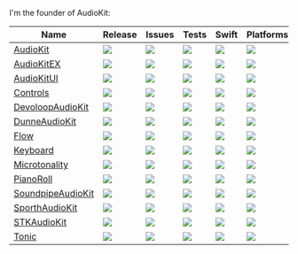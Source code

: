 I'm the founder of AudioKit:

|  Name | Release | Issues  | Tests | Swift | Platforms |
| ----- | ------- | ------- |------ | ----- | --------- |
| [AudioKit         ](https://github.com/AudioKit/AudioKit)          | [![](https://img.shields.io/github/v/tag/AudioKit/AudioKit?label=&color=black)         ](https://github.com/AudioKit/AudioKit/tags)          | [![](https://img.shields.io/github/issues-raw/AudioKit/AudioKit?label=&color=black)         ](https://github.com/AudioKit/AudioKit/issues)          | [![](https://img.shields.io/github/workflow/status/AudioKit/AudioKit/Tests?label=)         ](https://github.com/AudioKit/AudioKit/actions/workflows/tests.yml)          | [![](https://img.shields.io/endpoint?url=https%3A%2F%2Fswiftpackageindex.com%2Fapi%2Fpackages%2FAudioKit%2FAudioKit%2Fbadge%3Ftype%3Dswift-versions&label=&color=black)         ](https://swiftpackageindex.com/AudioKit/AudioKit)          | [![](https://img.shields.io/endpoint?url=https%3A%2F%2Fswiftpackageindex.com%2Fapi%2Fpackages%2FAudioKit%2FAudioKit%2Fbadge%3Ftype%3Dplatforms&label=&color=black)         ](https://swiftpackageindex.com/AudioKit/AudioKit)          |
| [AudioKitEX       ](https://github.com/AudioKit/AudioKitEX)        | [![](https://img.shields.io/github/v/tag/AudioKit/AudioKitEX?label=&color=black)       ](https://github.com/AudioKit/AudioKitEX/tags)        | [![](https://img.shields.io/github/issues-raw/AudioKit/AudioKitEX?label=&color=black)       ](https://github.com/AudioKit/AudioKitEX/issues)        | [![](https://img.shields.io/github/workflow/status/AudioKit/AudioKitEX/Tests?label=)       ](https://github.com/AudioKit/AudioKitEX/actions/workflows/tests.yml)        | [![](https://img.shields.io/endpoint?url=https%3A%2F%2Fswiftpackageindex.com%2Fapi%2Fpackages%2FAudioKit%2FAudioKitEX%2Fbadge%3Ftype%3Dswift-versions&label=&color=black)       ](https://swiftpackageindex.com/AudioKit/AudioKitEX)        | [![](https://img.shields.io/endpoint?url=https%3A%2F%2Fswiftpackageindex.com%2Fapi%2Fpackages%2FAudioKit%2FAudioKitEX%2Fbadge%3Ftype%3Dplatforms&label=&color=black)       ](https://swiftpackageindex.com/AudioKit/AudioKitEX)        |
| [AudioKitUI       ](https://github.com/AudioKit/AudioKitUI)        | [![](https://img.shields.io/github/v/tag/AudioKit/AudioKitUI?label=&color=black)       ](https://github.com/AudioKit/AudioKitUI/tags)        | [![](https://img.shields.io/github/issues-raw/AudioKit/AudioKitUI?label=&color=black)       ](https://github.com/AudioKit/AudioKitUI/issues)        | [![](https://img.shields.io/github/workflow/status/AudioKit/AudioKitUI/Tests?label=)       ](https://github.com/AudioKit/AudioKitUI/actions/workflows/tests.yml)        | [![](https://img.shields.io/endpoint?url=https%3A%2F%2Fswiftpackageindex.com%2Fapi%2Fpackages%2FAudioKit%2FAudioKitUI%2Fbadge%3Ftype%3Dswift-versions&label=&color=black)       ](https://swiftpackageindex.com/AudioKit/AudioKitUI)        | [![](https://img.shields.io/endpoint?url=https%3A%2F%2Fswiftpackageindex.com%2Fapi%2Fpackages%2FAudioKit%2FAudioKitUI%2Fbadge%3Ftype%3Dplatforms&label=&color=black)       ](https://swiftpackageindex.com/AudioKit/AudioKitUI)        |
| [Controls         ](https://github.com/AudioKit/Controls)          | [![](https://img.shields.io/github/v/tag/AudioKit/Controls?label=&color=black)         ](https://github.com/AudioKit/Controls/tags)          | [![](https://img.shields.io/github/issues-raw/AudioKit/Controls?label=&color=black)         ](https://github.com/AudioKit/Controls/issues)          | [![](https://img.shields.io/github/workflow/status/AudioKit/Controls/Tests?label=)         ](https://github.com/AudioKit/Controls/actions/workflows/tests.yml)          | [![](https://img.shields.io/endpoint?url=https%3A%2F%2Fswiftpackageindex.com%2Fapi%2Fpackages%2FAudioKit%2FControls%2Fbadge%3Ftype%3Dswift-versions&label=&color=black)         ](https://swiftpackageindex.com/AudioKit/Controls)          | [![](https://img.shields.io/endpoint?url=https%3A%2F%2Fswiftpackageindex.com%2Fapi%2Fpackages%2FAudioKit%2FControls%2Fbadge%3Ftype%3Dplatforms&label=&color=black)         ](https://swiftpackageindex.com/AudioKit/Controls)          |
| [DevoloopAudioKit ](https://github.com/AudioKit/DevoloopAudioKit)  | [![](https://img.shields.io/github/v/tag/AudioKit/DevoloopAudioKit?label=&color=black) ](https://github.com/AudioKit/DevoloopAudioKit/tags)  | [![](https://img.shields.io/github/issues-raw/AudioKit/DevoloopAudioKit?label=&color=black) ](https://github.com/AudioKit/DevoloopAudioKit/issues)  | [![](https://img.shields.io/github/workflow/status/AudioKit/DevoloopAudioKit/Tests?label=) ](https://github.com/AudioKit/DevoloopAudioKit/actions/workflows/tests.yml)  | [![](https://img.shields.io/endpoint?url=https%3A%2F%2Fswiftpackageindex.com%2Fapi%2Fpackages%2FAudioKit%2FDevoloopAudioKit%2Fbadge%3Ftype%3Dswift-versions&label=&color=black) ](https://swiftpackageindex.com/AudioKit/DevoloopAudioKit)  | [![](https://img.shields.io/endpoint?url=https%3A%2F%2Fswiftpackageindex.com%2Fapi%2Fpackages%2FAudioKit%2FDevoloopAudioKit%2Fbadge%3Ftype%3Dplatforms&label=&color=black) ](https://swiftpackageindex.com/AudioKit/DevoloopAudioKit)  |
| [DunneAudioKit    ](https://github.com/AudioKit/DunneAudioKit)     | [![](https://img.shields.io/github/v/tag/AudioKit/DunneAudioKit?label=&color=black)    ](https://github.com/AudioKit/DunneAudioKit/tags)     | [![](https://img.shields.io/github/issues-raw/AudioKit/DunneAudioKit?label=&color=black)    ](https://github.com/AudioKit/DunneAudioKit/issues)     | [![](https://img.shields.io/github/workflow/status/AudioKit/DunneAudioKit/Tests?label=)    ](https://github.com/AudioKit/DunneAudioKit/actions/workflows/tests.yml)     | [![](https://img.shields.io/endpoint?url=https%3A%2F%2Fswiftpackageindex.com%2Fapi%2Fpackages%2FAudioKit%2FDunneAudioKit%2Fbadge%3Ftype%3Dswift-versions&label=&color=black)    ](https://swiftpackageindex.com/AudioKit/DunneAudioKit)     | [![](https://img.shields.io/endpoint?url=https%3A%2F%2Fswiftpackageindex.com%2Fapi%2Fpackages%2FAudioKit%2FDunneAudioKit%2Fbadge%3Ftype%3Dplatforms&label=&color=black)    ](https://swiftpackageindex.com/AudioKit/DunneAudioKit)     |
| [Flow             ](https://github.com/AudioKit/Flow)              | [![](https://img.shields.io/github/v/tag/AudioKit/Flow?label=&color=black)             ](https://github.com/AudioKit/Flow/tags)              | [![](https://img.shields.io/github/issues-raw/AudioKit/Flow?label=&color=black)             ](https://github.com/AudioKit/Flow/issues)              | [![](https://img.shields.io/github/workflow/status/AudioKit/Flow/Tests?label=)             ](https://github.com/AudioKit/Flow/actions/workflows/tests.yml)              | [![](https://img.shields.io/endpoint?url=https%3A%2F%2Fswiftpackageindex.com%2Fapi%2Fpackages%2FAudioKit%2FFlow%2Fbadge%3Ftype%3Dswift-versions&label=&color=black)             ](https://swiftpackageindex.com/AudioKit/Flow)              | [![](https://img.shields.io/endpoint?url=https%3A%2F%2Fswiftpackageindex.com%2Fapi%2Fpackages%2FAudioKit%2FFlow%2Fbadge%3Ftype%3Dplatforms&label=&color=black)             ](https://swiftpackageindex.com/AudioKit/Flow)              |
| [Keyboard         ](https://github.com/AudioKit/Keyboard)          | [![](https://img.shields.io/github/v/tag/AudioKit/Keyboard?label=&color=black)         ](https://github.com/AudioKit/Keyboard/tags)          | [![](https://img.shields.io/github/issues-raw/AudioKit/Keyboard?label=&color=black)         ](https://github.com/AudioKit/Keyboard/issues)          | [![](https://img.shields.io/github/workflow/status/AudioKit/Keyboard/Tests?label=)         ](https://github.com/AudioKit/Keyboard/actions/workflows/tests.yml)          | [![](https://img.shields.io/endpoint?url=https%3A%2F%2Fswiftpackageindex.com%2Fapi%2Fpackages%2FAudioKit%2FKeyboard%2Fbadge%3Ftype%3Dswift-versions&label=&color=black)         ](https://swiftpackageindex.com/AudioKit/Keyboard)          | [![](https://img.shields.io/endpoint?url=https%3A%2F%2Fswiftpackageindex.com%2Fapi%2Fpackages%2FAudioKit%2FKeyboard%2Fbadge%3Ftype%3Dplatforms&label=&color=black)         ](https://swiftpackageindex.com/AudioKit/Keyboard)          |
| [Microtonality    ](https://github.com/AudioKit/Microtonality)     | [![](https://img.shields.io/github/v/tag/AudioKit/Microtonality?label=&color=black)    ](https://github.com/AudioKit/Microtonality/tags)     | [![](https://img.shields.io/github/issues-raw/AudioKit/Microtonality?label=&color=black)    ](https://github.com/AudioKit/Microtonality/issues)     | [![](https://img.shields.io/github/workflow/status/AudioKit/Microtonality/Tests?label=)    ](https://github.com/AudioKit/Microtonality/actions/workflows/tests.yml)     | [![](https://img.shields.io/endpoint?url=https%3A%2F%2Fswiftpackageindex.com%2Fapi%2Fpackages%2FAudioKit%2FMicrotonality%2Fbadge%3Ftype%3Dswift-versions&label=&color=black)    ](https://swiftpackageindex.com/AudioKit/Microtonality)     | [![](https://img.shields.io/endpoint?url=https%3A%2F%2Fswiftpackageindex.com%2Fapi%2Fpackages%2FAudioKit%2FMicrotonality%2Fbadge%3Ftype%3Dplatforms&label=&color=black)    ](https://swiftpackageindex.com/AudioKit/Microtonality)     |
| [PianoRoll        ](https://github.com/AudioKit/PianoRoll)         | [![](https://img.shields.io/github/v/tag/AudioKit/PianoRoll?label=&color=black)        ](https://github.com/AudioKit/PianoRoll/tags)         | [![](https://img.shields.io/github/issues-raw/AudioKit/PianoRoll?label=&color=black)        ](https://github.com/AudioKit/PianoRoll/issues)         | [![](https://img.shields.io/github/workflow/status/AudioKit/PianoRoll/Tests?label=)        ](https://github.com/AudioKit/PianoRoll/actions/workflows/tests.yml)         | [![](https://img.shields.io/endpoint?url=https%3A%2F%2Fswiftpackageindex.com%2Fapi%2Fpackages%2FAudioKit%2FPianoRoll%2Fbadge%3Ftype%3Dswift-versions&label=&color=black)        ](https://swiftpackageindex.com/AudioKit/PianoRoll)         | [![](https://img.shields.io/endpoint?url=https%3A%2F%2Fswiftpackageindex.com%2Fapi%2Fpackages%2FAudioKit%2FPianoRoll%2Fbadge%3Ftype%3Dplatforms&label=&color=black)        ](https://swiftpackageindex.com/AudioKit/PianoRoll)         |
| [SoundpipeAudioKit](https://github.com/AudioKit/SoundpipeAudioKit) | [![](https://img.shields.io/github/v/tag/AudioKit/SoundpipeAudioKit?label=&color=black)](https://github.com/AudioKit/SoundpipeAudioKit/tags) | [![](https://img.shields.io/github/issues-raw/AudioKit/SoundpipeAudioKit?label=&color=black)](https://github.com/AudioKit/SoundpipeAudioKit/issues) | [![](https://img.shields.io/github/workflow/status/AudioKit/SoundpipeAudioKit/Tests?label=)](https://github.com/AudioKit/SoundpipeAudioKit/actions/workflows/tests.yml) | [![](https://img.shields.io/endpoint?url=https%3A%2F%2Fswiftpackageindex.com%2Fapi%2Fpackages%2FAudioKit%2FSoundpipeAudioKit%2Fbadge%3Ftype%3Dswift-versions&label=&color=black)](https://swiftpackageindex.com/AudioKit/SoundpipeAudioKit) | [![](https://img.shields.io/endpoint?url=https%3A%2F%2Fswiftpackageindex.com%2Fapi%2Fpackages%2FAudioKit%2FSoundpipeAudioKit%2Fbadge%3Ftype%3Dplatforms&label=&color=black)](https://swiftpackageindex.com/AudioKit/SoundpipeAudioKit) |
| [SporthAudioKit   ](https://github.com/AudioKit/SporthAudioKit)    | [![](https://img.shields.io/github/v/tag/AudioKit/SporthAudioKit?label=&color=black)   ](https://github.com/AudioKit/SporthAudioKit/tags)    | [![](https://img.shields.io/github/issues-raw/AudioKit/SporthAudioKit?label=&color=black)   ](https://github.com/AudioKit/SporthAudioKit/issues)    | [![](https://img.shields.io/github/workflow/status/AudioKit/SporthAudioKit/Tests?label=)   ](https://github.com/AudioKit/SporthAudioKit/actions/workflows/tests.yml)    | [![](https://img.shields.io/endpoint?url=https%3A%2F%2Fswiftpackageindex.com%2Fapi%2Fpackages%2FAudioKit%2FSporthAudioKit%2Fbadge%3Ftype%3Dswift-versions&label=&color=black)   ](https://swiftpackageindex.com/AudioKit/SporthAudioKit)    | [![](https://img.shields.io/endpoint?url=https%3A%2F%2Fswiftpackageindex.com%2Fapi%2Fpackages%2FAudioKit%2FSporthAudioKit%2Fbadge%3Ftype%3Dplatforms&label=&color=black)   ](https://swiftpackageindex.com/AudioKit/SporthAudioKit)    |
| [STKAudioKit      ](https://github.com/AudioKit/STKAudioKit)       | [![](https://img.shields.io/github/v/tag/AudioKit/STKAudioKit?label=&color=black)      ](https://github.com/AudioKit/STKAudioKit/tags)       | [![](https://img.shields.io/github/issues-raw/AudioKit/STKAudioKit?label=&color=black)      ](https://github.com/AudioKit/STKAudioKit/issues)       | [![](https://img.shields.io/github/workflow/status/AudioKit/STKAudioKit/Tests?label=)      ](https://github.com/AudioKit/STKAudioKit/actions/workflows/tests.yml)       | [![](https://img.shields.io/endpoint?url=https%3A%2F%2Fswiftpackageindex.com%2Fapi%2Fpackages%2FAudioKit%2FSTKAudioKit%2Fbadge%3Ftype%3Dswift-versions&label=&color=black)      ](https://swiftpackageindex.com/AudioKit/STKAudioKit)       | [![](https://img.shields.io/endpoint?url=https%3A%2F%2Fswiftpackageindex.com%2Fapi%2Fpackages%2FAudioKit%2FSTKAudioKit%2Fbadge%3Ftype%3Dplatforms&label=&color=black)      ](https://swiftpackageindex.com/AudioKit/STKAudioKit)       |
| [Tonic        ](https://github.com/AudioKit/Tonic)                 | [![](https://img.shields.io/github/v/tag/AudioKit/Tonic?label=&color=black)            ](https://github.com/AudioKit/Tonic/tags)             | [![](https://img.shields.io/github/issues-raw/AudioKit/Tonic?label=&color=black)            ](https://github.com/AudioKit/Tonic/issues)             | [![](https://img.shields.io/github/workflow/status/AudioKit/Tonic/Tests?label=)            ](https://github.com/AudioKit/Tonic/actions/workflows/tests.yml)             | [![](https://img.shields.io/endpoint?url=https%3A%2F%2Fswiftpackageindex.com%2Fapi%2Fpackages%2FAudioKit%2FTonic%2Fbadge%3Ftype%3Dswift-versions&label=&color=black)            ](https://swiftpackageindex.com/AudioKit/Tonic)             | [![](https://img.shields.io/endpoint?url=https%3A%2F%2Fswiftpackageindex.com%2Fapi%2Fpackages%2FAudioKit%2FTonic%2Fbadge%3Ftype%3Dplatforms&label=&color=black)            ](https://swiftpackageindex.com/AudioKit/Tonic)             |
